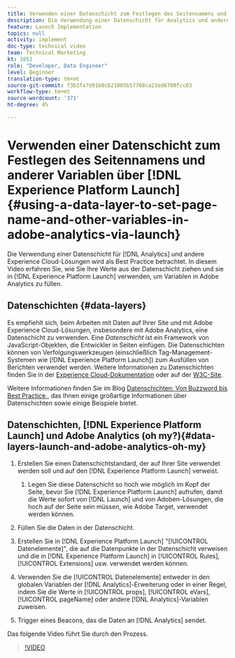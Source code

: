 ```yaml
---
title: Verwenden einer Datenschicht zum Festlegen des Seitennamens und anderer Variablen in Adobe Analytics über den Start
description: Die Verwendung einer Datenschicht für Analytics und andere Experience Cloud-Lösungen wird als Best Practice betrachtet. In diesem Video erfahren Sie, wie Sie Ihre Werte aus der Datenschicht ziehen und sie in Launch verwenden, um Variablen in Adobe Analytics zu füllen.
feature: Launch Implementation
topics: null
activity: implement
doc-type: technical video
team: Technical Marketing
kt: 1852
role: "Developer, Data Engineer"
level: Beginner
translation-type: tm+mt
source-git-commit: f3b3fa7d91b0cb21005b57768ca23ed6700fcc03
workflow-type: tm+mt
source-wordcount: '371'
ht-degree: 4%

---
```



# Verwenden einer Datenschicht zum Festlegen des Seitennamens und anderer Variablen über [!DNL Experience Platform Launch] {#using-a-data-layer-to-set-page-name-and-other-variables-in-adobe-analytics-via-launch}

Die Verwendung einer Datenschicht für [!DNL Analytics] und andere Experience Cloud-Lösungen wird als Best Practice betrachtet. In diesem Video erfahren Sie, wie Sie Ihre Werte aus der Datenschicht ziehen und sie in [!DNL Experience Platform Launch] verwenden, um Variablen in Adobe Analytics zu füllen.

## Datenschichten {#data-layers}

Es empfiehlt sich, beim Arbeiten mit Daten auf Ihrer Site und mit Adobe Experience Cloud-Lösungen, insbesondere mit Adobe Analytics, eine Datenschicht zu verwenden. Eine _Datenschicht_ ist ein Framework von JavaScript-Objekten, die Entwickler in Seiten einfügen. Die Datenschichten können von Verfolgungswerkzeugen (einschließlich Tag-Management-Systemen wie [!DNL Experience Platform Launch]) zum Ausfüllen von Berichten verwendet werden. Weitere Informationen zu Datenschichten finden Sie in der [Experience Cloud-Dokumentation](https://marketing.adobe.com/resources/help/en_US/sc/implement/ref-data-layer.html) oder auf der [W3C-Site](https://www.w3.org/).

Weitere Informationen finden Sie im Blog [Datenschichten: Von Buzzword bis Best Practice,](https://theblog.adobe.com/data-layers-buzzword-best-practice/), das Ihnen einige großartige Informationen über Datenschichten sowie einige Beispiele bietet.

## Datenschichten, [!DNL Experience Platform Launch] und Adobe Analytics (oh my?){#data-layers-launch-and-adobe-analytics-oh-my}

1. Erstellen Sie einen Datenschichtstandard, der auf Ihrer Site verwendet werden soll und auf den [!DNL Experience Platform Launch] verweist.

   1. Legen Sie diese Datenschicht so hoch wie möglich im Kopf der Seite, bevor Sie [!DNL Experience Platform Launch] aufrufen, damit die Werte sofort von [!DNL Launch] und von Adoben-Lösungen, die hoch auf der Seite sein müssen, wie Adobe Target, verwendet werden können.

1. Füllen Sie die Daten in der Datenschicht.
1. Erstellen Sie in [!DNL Experience Platform Launch] &quot;[!UICONTROL Datenelemente]&quot;, die auf die Datenpunkte in der Datenschicht verweisen und die in [!DNL Experience Platform Launch] in [!UICONTROL Rules], [!UICONTROL Extensions] usw. verwendet werden können.
1. Verwenden Sie die [!UICONTROL Datenelemente] entweder in den globalen Variablen der [!DNL Analytics]-Erweiterung oder in einer Regel, indem Sie die Werte in [!UICONTROL props], [!UICONTROL eVars], [!UICONTROL pageName] oder andere [!DNL Analytics]-Variablen zuweisen.
1. Trigger eines Beacons, das die Daten an [!DNL Analytics] sendet.

Das folgende Video führt Sie durch den Prozess.

>[!VIDEO](https://video.tv.adobe.com/v/25899/?quality=12)
